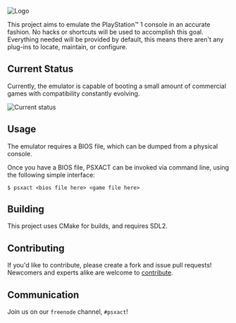 ![Logo](images/logo.png)

This project aims to emulate the PlayStation&trade; 1 console in an accurate
fashion. No hacks or shortcuts will be used to accomplish this goal. Everything
needed will be provided by default, this means there aren't any plug-ins to
locate, maintain, or configure.

## Current Status

Currently, the emulator is capable of booting a small amount of commercial
games with compatibility constantly evolving.

![Current status](images/current.png)

## Usage

The emulator requires a BIOS file, which can be dumped from a physical console.

Once you have a BIOS file, PSXACT can be invoked via command line, using the
following simple interface:

```
$ psxact <bios file here> <game file here>
```

## Building

This project uses CMake for builds, and requires SDL2.

## Contributing

If you'd like to contribute, please create a fork and issue pull requests!
Newcomers and experts alike are welcome to [contribute](.github/CONTRIBUTING.md).

## Communication

Join us on our `freenode` channel, `#psxact`!
